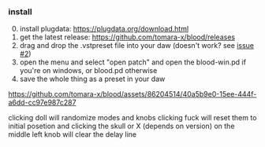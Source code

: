 ### install

0. install plugdata: https://plugdata.org/download.html
1. get the latest release: https://github.com/tomara-x/blood/releases
2. drag and drop the .vstpreset file into your daw (doesn't work? see [issue #2](https://github.com/tomara-x/blood/issues/2))
3. open the menu and select "open patch" and open the blood-win.pd if you're on windows, or blood.pd otherwise
4. save the whole thing as a preset in your daw

https://github.com/tomara-x/blood/assets/86204514/40a5b9e0-15ee-444f-a6dd-cc97e987c287

clicking doll will randomize modes and knobs
clicking fuck will reset them to initial posetion
and clicking the skull or X (depends on version) on the middle left knob will clear the delay line
